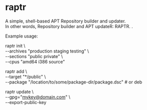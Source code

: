 raptr
=====

A simple, shell-based APT Repository builder and updater.  
In other words, Repository builder and APT updateR: RAPTR.  .

Example usage:

raptr init \  
  --archives "production staging testing" \  
  --sections "public private" \  
  --cpus "amd64 i386 source"  
  
raptr add \  
  --target "*/public" \  
  --package "/location/to/some/package-dir/package.dsc" # or deb    
  
raptr update \  
  --gpg="mykey@domain.com" \  
  --export-public-key  




